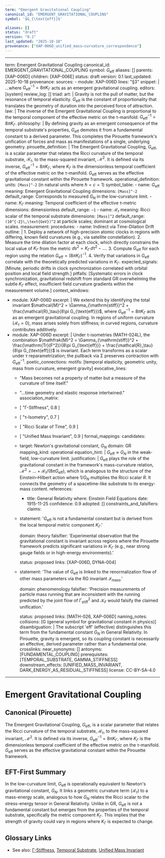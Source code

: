 ```yaml
---
term: "Emergent Gravitational Coupling"
canonical_id: "EMERGENT_GRAVITATIONAL_COUPLING"
symbol: '$G_{\text{eff}}$'

aliases: []
status: "draft"
version: "0.1"
last_updated: "2025-10-18"
provenance: ["XAP-006D_unified_mass–curvature_correspondence"]
---
```


---
term: Emergent Gravitational Coupling
canonical_id: EMERGENT_GRAVITATIONAL_COUPLING
symbol: $G_{\text{eff}}$
aliases: []
parents: [XAP-006D]
children: [XAP-006E]
status: draft
version: 0.1
last_updated: 2025-10-18
provenance:
  sources:
    - module: XAP-006D
      lines: "§3"
      snippet: |
        ...where $G_{\text{eff}}^{-1}=8\pi K_\Gamma$ acts as an emergent gravitational coupling.
  editors: [system]
  review_log: []
triad:
  art: |
    Gravity is not the pull of matter, but the resonance of temporal elasticity. $G_{\text{eff}}$ is the constant of proportionality that translates the geometry of duration into the perceived force of attraction.
  law: |
    The inverse of the Emergent Gravitational Coupling is proportional to the temporal component of the effective metric on the τ-manifold: $G_{\text{eff}}^{-1} = 8\pi K_\Gamma$.
  philosophy: |
    By defining gravity as an emergent consequence of the temporal substrate's properties, $G_{\text{eff}}$ demotes it from a fundamental constant to a derived parameter. This completes the Pirouette framework's unification of forces and mass as manifestations of a single, underlying geometry.
pirouette_definition: |
  The Emergent Gravitational Coupling, $G_{\text{eff}}$, is a scalar parameter that relates the Ricci curvature of the temporal substrate, $\mathcal{R}_\tau$, to the mass-squared invariant, $\mathcal{M}^2$. It is defined via its inverse, $G_{\text{eff}}^{-1} = 8\pi K_\Gamma$, where $K_\Gamma$ is the dimensionless temporal coefficient of the effective metric on the τ-manifold. $G_{\text{eff}}$ serves as the effective gravitational constant within the Pirouette framework.
operational_definition:
  units: `[Mass]^-2` (in natural units where $\hbar=c=1$)
  symbol_table:
    - name: $G_{\text{eff}}$
      meaning: Emergent Gravitational Coupling
      dimensions: `[Mass]^-2`
      default_range: Corresponds to measured $G_N$ in the low-curvature limit.
    - name: $K_\Gamma$
      meaning: Temporal coefficient of the effective τ-metric
      dimensions: dimensionless
      default_range: `~1`
    - name: $\mathcal{R}_\tau$
      meaning: Ricci scalar of the temporal substrate
      dimensions: `[Mass]^2`
      default_range: `(10^{-2}\,\text{GeV})^2` at particle scales; dominant at cosmological scales.
  measurement:
    procedures:
      - name: Indirect via Time-Dilation Drift
        outline: |
          1. Deploy a network of high-precision atomic clocks in regions with differing, known field curvatures (e.g., via satellite constellation).
          2. Measure the time dilation factor at each clock, which directly constrains the local value of $K_\Gamma$ from the metric $ds^2 = K_\Gamma\,d\tau^2 - \dots$.
          3. Compute $G_{\text{eff}}$ for each region using the relation $G_{\text{eff}} = (8\pi K_\Gamma)^{-1}$.
          4. Verify that variations in $G_{\text{eff}}$ correlate with the theoretically predicted variations in $K_\Gamma$.
        expected_signals: [Minute, periodic drifts in clock synchronization correlated with orbital position and local field strength.]
        pitfalls: [Systematic errors in clock synchronization, gravitational redshift from standard GR overwhelming the subtle $K_\Gamma$ effect, insufficient field curvature gradients within the measurement volume.]
context_windows:
  - module: XAP-006D
    excerpt: |
      We extend this by identifying the total invariant $\mathcal{M}^2 = \Gamma_{\mathrm{stiff}}^2 + \frac{\mathcal{R}_\tau}{8\pi G_{\text{eff}}}$, where $G_{\text{eff}}^{-1}=8\pi K_\Gamma$ acts as an emergent gravitational coupling. In regions of uniform curvature ($\mathcal{R}_\tau=0$), mass arises solely from stiffness; in curved regions, curvature contributes additively.
  - module: XAP-006D
    excerpt: |
      Under τ-isometries (MATH-024L), the combination $\mathfrak{M}^2 = \Gamma_{\mathrm{stiff}}^2 + \frac{\mathrm{Tr}(F^2)}{8\pi G_{\text{eff}}} + \frac{\mathcal{R}_\tau}{8\pi G_{\text{eff}}}$ is invariant. Each term transforms as a scalar under τ reparametrization; the pullback via Σ preserves contraction with $G_{\text{eff}}^{-1}$.
poetic_connections:
  motifs: [temporal elasticity, geometric unity, mass from curvature, emergent gravity]
  evocative_lines:
    - "Mass becomes not a property of matter but a measure of the curvature of time itself."
    - "...time geometry and elastic response intertwined."
  association_matrix:
    - [ "Γ-Stiffness", 0.8 ]
    - [ "τ-Isometry", 0.7 ]
    - [ "Ricci Scalar of Time", 0.9 ]
    - [ "Unified Mass Invariant", 0.9 ]
formal_mappings:
  candidates:
    - target: Newton's gravitational constant, $G_N$
      domain: GR
      mapping_kind: operational
      equation_hint: |
        $G_{\text{eff}} \approx G_N$ in the weak-field, low-curvature limit.
      justification: |
        $G_{\text{eff}}$ plays the role of the gravitational constant in the framework's mass-curvature relation, $\mathcal{M}^2 = \dots + \mathcal{R}_\tau/(8\pi G_{\text{eff}})$, which is analogous to the structure of the Einstein–Hilbert action where $1/G_N$ multiplies the Ricci scalar $R$. It connects the geometry of a spacetime-like substrate to its energy-mass content.
      references:
        - title: General Relativity
          where: Einstein Field Equations
          date: 1915-11-25
      confidence: 0.9
  adopted: []
constraints_and_falsifiers:
  claims:
    - statement: '$G_{\text{eff}}$ is not a fundamental constant but is derived from the local temporal metric component $K_\Gamma$.'

      domain: theory
      falsifier: 'Experimental observation that the gravitational constant is invariant across regions where the Pirouette framework predicts significant variations in $K_\Gamma$ (e.g., near strong gauge fields or in high-energy environments).'

      status: proposed
      links: [XAP-006D, DYNA-004]
    - statement: 'The value of $G_{\text{eff}}$ is linked to the renormalization flow of other mass parameters via the RG invariant $\mathcal{I}_{\text{mass}}$.'

      domain: phenomenology
      falsifier: 'Precision measurements of particle mass running that are inconsistent with the running predicted by the joint flow of $\Gamma_{\mathrm{stiff}}^2$ and $\mathcal{K}_F$ would falsify the claimed unification.'

      status: proposed
      links: [MATH-026, XAP-006D]
naming_notes:
  collisions: [G (general symbol for gravitational constant in physics)]
  disambiguation: |
    The subscript 'eff' (effective) distinguishes this term from the fundamental constant $G_N$ in General Relativity. In Pirouette, gravity is emergent, so its coupling constant is necessarily an effective, derived parameter rather than a fundamental one.
crosslinks:
  near_synonyms: []
  antonyms: [FUNDAMENTAL_COUPLING]
  prerequisites: [TEMPORAL_SUBSTRATE, GAMMA_STIFFNESS]
  downstream_effects: [UNIFIED_MASS_INVARIANT, DARK_ENERGY_AS_RESIDUAL_STIFFNESS]
license: CC-BY-SA-4.0
---

# Emergent Gravitational Coupling

## Canonical (Pirouette)
The Emergent Gravitational Coupling, $G_{\text{eff}}$, is a scalar parameter that relates the Ricci curvature of the temporal substrate, $\mathcal{R}_\tau$, to the mass-squared invariant, $\mathcal{M}^2$. It is defined via its inverse, $G_{\text{eff}}^{-1} = 8\pi K_\Gamma$, where $K_\Gamma$ is the dimensionless temporal coefficient of the effective metric on the τ-manifold. $G_{\text{eff}}$ serves as the effective gravitational constant within the Pirouette framework.

## EFT-First Summary
In the low-curvature limit, $G_{\text{eff}}$ is operationally equivalent to Newton's gravitational constant, $G_N$. It links a geometric curvature term ($\mathcal{R}_\tau$) to a mass-energy scale, analogous to how $G_N$ relates the Ricci scalar to the stress-energy tensor in General Relativity. Unlike in GR, $G_{\text{eff}}$ is not a fundamental constant but emerges from the properties of the temporal substrate, specifically the metric component $K_\Gamma$. This implies that the strength of gravity could vary in regions where $K_\Gamma$ is expected to change.

## Glossary Links
- See also: [Γ-Stiffness](GAMMA_STIFFNESS), [Temporal Substrate](TEMPORAL_SUBSTRATE), [Unified Mass Invariant](UNIFIED_MASS_INVARIANT)